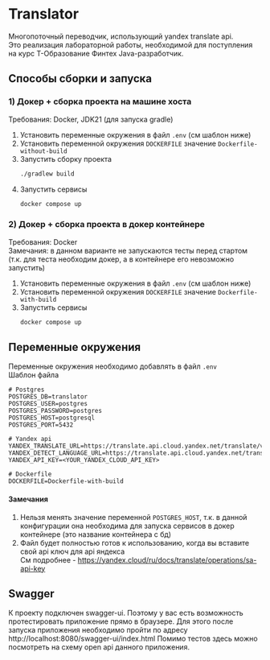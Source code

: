 # Translator

Многопоточный переводчик, использующий yandex translate api. \
Это реализация лабораторной работы, необходимой для поступления на курс Т-Образование Финтех Java-разработчик.

## Способы сборки и запуска

### 1) Докер + сборка проекта на машине хоста

Требования: Docker, JDK21 (для запуска gradle)

1. Установить переменные окружения в файл `.env` (см шаблон ниже)
2. Установить переменной окружения `DOCKERFILE` значение `Dockerfile-without-build`
3. Запустить сборку проекта
    ```bash
    ./gradlew build
    ```
4. Запустить сервисы
    ```bash
    docker compose up
    ```

### 2) Докер + сборка проекта в докер контейнере

Требования: Docker \
Замечания: в данном варианте не запускаются тесты перед стартом (т.к. для теста необходим докер, а в контейнере его
невозможно запустить)

1. Установить переменные окружения в файл `.env` (см шаблон ниже)
2. Установить переменной окружения `DOCKERFILE` значение `Dockerfile-with-build`
3. Запустить сервисы
    ```bash
    docker compose up
    ```
   
## Переменные окружения
Переменные окружения необходимо добавлять в файл `.env` \
Шаблон файла
```text
# Postgres
POSTGRES_DB=translator
POSTGRES_USER=postgres
POSTGRES_PASSWORD=postgres
POSTGRES_HOST=postgresql
POSTGRES_PORT=5432

# Yandex api
YANDEX_TRANSLATE_URL=https://translate.api.cloud.yandex.net/translate/v2/translate
YANDEX_DETECT_LANGUAGE_URL=https://translate.api.cloud.yandex.net/translate/v2/detect
YANDEX_API_KEY=<YOUR_YANDEX_CLOUD_API_KEY>

# Dockerfile
DOCKERFILE=Dockerfile-with-build
```

#### Замечания
1. Нельзя менять значение переменной `POSTGRES_HOST`, т.к. в данной конфигурации она необходима для запуска сервисов в докер контейнере (это название контейнера с бд)
2. Файл будет полностью готов к использованию, когда вы вставите свой api ключ для api яндекса \
См подробнее - https://yandex.cloud/ru/docs/translate/operations/sa-api-key


## Swagger
К проекту подключен swagger-ui. 
Поэтому у вас есть возможность протестировать приложение прямо в браузере.
Для этого после запуска приложения необходимо пройти по адресу http://localhost:8080/swagger-ui/index.html
Помимо тестов здесь можно посмотреть на схему open api данного приложения.
